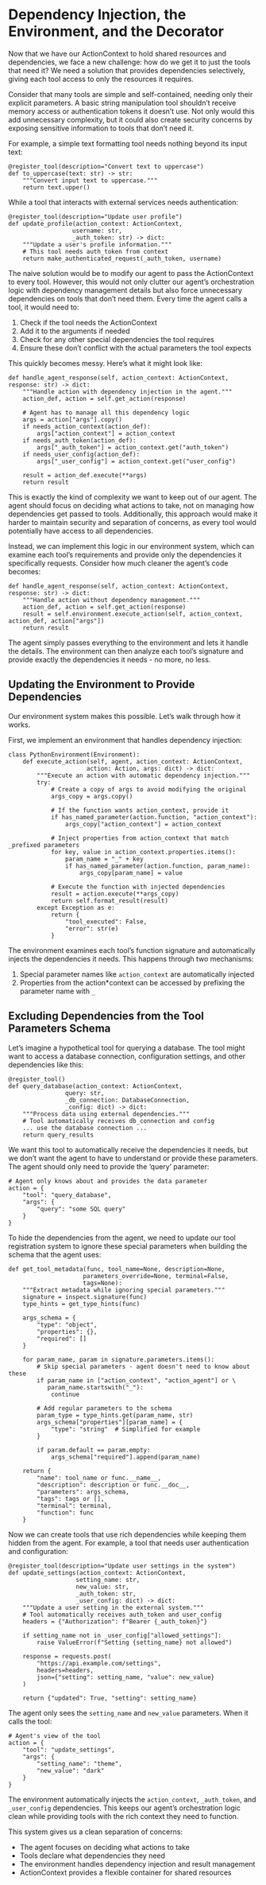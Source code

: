 # Dependency Injection, the Environment, and the Decorator

Now that we have our ActionContext to hold shared resources and dependencies, we face a new challenge: how do we get it to just the tools that need it? We need a solution that provides dependencies selectively, giving each tool access to only the resources it requires.

Consider that many tools are simple and self-contained, needing only their explicit parameters. A basic string manipulation tool shouldn’t receive memory access or authentication tokens it doesn’t use. Not only would this add unnecessary complexity, but it could also create security concerns by exposing sensitive information to tools that don’t need it.

For example, a simple text formatting tool needs nothing beyond its input text:

```
@register_tool(description="Convert text to uppercase")
def to_uppercase(text: str) -> str:
    """Convert input text to uppercase."""
    return text.upper()
```

While a tool that interacts with external services needs authentication:

```
@register_tool(description="Update user profile")
def update_profile(action_context: ActionContext,
                  username: str,
                  _auth_token: str) -> dict:
    """Update a user's profile information."""
    # This tool needs auth_token from context
    return make_authenticated_request(_auth_token, username)
```

The naive solution would be to modify our agent to pass the ActionContext to every tool. However, this would not only clutter our agent’s orchestration logic with dependency management details but also force unnecessary dependencies on tools that don’t need them. Every time the agent calls a tool, it would need to:

1. Check if the tool needs the ActionContext
2. Add it to the arguments if needed
3. Check for any other special dependencies the tool requires
4. Ensure these don’t conflict with the actual parameters the tool expects

This quickly becomes messy. Here’s what it might look like:

```
def handle_agent_response(self, action_context: ActionContext, response: str) -> dict:
    """Handle action with dependency injection in the agent."""
    action_def, action = self.get_action(response)

    # Agent has to manage all this dependency logic
    args = action["args"].copy()
    if needs_action_context(action_def):
        args["action_context"] = action_context
    if needs_auth_token(action_def):
        args["_auth_token"] = action_context.get("auth_token")
    if needs_user_config(action_def):
        args["_user_config"] = action_context.get("user_config")

    result = action_def.execute(**args)
    return result
```

This is exactly the kind of complexity we want to keep out of our agent. The agent should focus on deciding what actions to take, not on managing how dependencies get passed to tools. Additionally, this approach would make it harder to maintain security and separation of concerns, as every tool would potentially have access to all dependencies.

Instead, we can implement this logic in our environment system, which can examine each tool’s requirements and provide only the dependencies it specifically requests. Consider how much cleaner the agent’s code becomes:

```
def handle_agent_response(self, action_context: ActionContext, response: str) -> dict:
    """Handle action without dependency management."""
    action_def, action = self.get_action(response)
    result = self.environment.execute_action(self, action_context, action_def, action["args"])
    return result
```

The agent simply passes everything to the environment and lets it handle the details. The environment can then analyze each tool’s signature and provide exactly the dependencies it needs - no more, no less.

## Updating the Environment to Provide Dependencies

Our environment system makes this possible. Let’s walk through how it works.

First, we implement an environment that handles dependency injection:

```
class PythonEnvironment(Environment):
    def execute_action(self, agent, action_context: ActionContext,
                      action: Action, args: dict) -> dict:
        """Execute an action with automatic dependency injection."""
        try:
            # Create a copy of args to avoid modifying the original
            args_copy = args.copy()

            # If the function wants action_context, provide it
            if has_named_parameter(action.function, "action_context"):
                args_copy["action_context"] = action_context

            # Inject properties from action_context that match _prefixed parameters
            for key, value in action_context.properties.items():
                param_name = "_" + key
                if has_named_parameter(action.function, param_name):
                    args_copy[param_name] = value

            # Execute the function with injected dependencies
            result = action.execute(**args_copy)
            return self.format_result(result)
        except Exception as e:
            return {
                "tool_executed": False,
                "error": str(e)
            }
```

The environment examines each tool’s function signature and automatically injects the dependencies it needs. This happens through two mechanisms:

1. Special parameter names like `action_context` are automatically injected
2. Properties from the action\*context can be accessed by prefixing the parameter name with `_`

## Excluding Dependencies from the Tool Parameters Schema

Let’s imagine a hypothetical tool for querying a database. The tool might want to access a database connection, configuration settings, and other dependencies like this:

```
@register_tool()
def query_database(action_context: ActionContext,
                query: str,
                _db_connection: DatabaseConnection,
                _config: dict) -> dict:
    """Process data using external dependencies."""
    # Tool automatically receives db_connection and config
    ... use the database connection ...
    return query_results
```

We want this tool to automatically receive the dependencies it needs, but we don’t want the agent to have to understand or provide these parameters. The agent should only need to provide the ‘query’ parameter:

```
# Agent only knows about and provides the data parameter
action = {
    "tool": "query_database",
    "args": {
        "query": "some SQL query"
    }
}
```

To hide the dependencies from the agent, we need to update our tool registration system to ignore these special parameters when building the schema that the agent uses:

```
def get_tool_metadata(func, tool_name=None, description=None,
                     parameters_override=None, terminal=False,
                     tags=None):
    """Extract metadata while ignoring special parameters."""
    signature = inspect.signature(func)
    type_hints = get_type_hints(func)

    args_schema = {
        "type": "object",
        "properties": {},
        "required": []
    }

    for param_name, param in signature.parameters.items():
        # Skip special parameters - agent doesn't need to know about these
        if param_name in ["action_context", "action_agent"] or \
           param_name.startswith("_"):
            continue

        # Add regular parameters to the schema
        param_type = type_hints.get(param_name, str)
        args_schema["properties"][param_name] = {
            "type": "string"  # Simplified for example
        }

        if param.default == param.empty:
            args_schema["required"].append(param_name)

    return {
        "name": tool_name or func.__name__,
        "description": description or func.__doc__,
        "parameters": args_schema,
        "tags": tags or [],
        "terminal": terminal,
        "function": func
    }
```

Now we can create tools that use rich dependencies while keeping them hidden from the agent. For example, a tool that needs user authentication and configuration:

```
@register_tool(description="Update user settings in the system")
def update_settings(action_context: ActionContext,
                   setting_name: str,
                   new_value: str,
                   _auth_token: str,
                   _user_config: dict) -> dict:
    """Update a user setting in the external system."""
    # Tool automatically receives auth_token and user_config
    headers = {"Authorization": f"Bearer {_auth_token}"}

    if setting_name not in _user_config["allowed_settings"]:
        raise ValueError(f"Setting {setting_name} not allowed")

    response = requests.post(
        "https://api.example.com/settings",
        headers=headers,
        json={"setting": setting_name, "value": new_value}
    )

    return {"updated": True, "setting": setting_name}
```

The agent only sees the `setting_name` and `new_value` parameters. When it calls the tool:

```
# Agent's view of the tool
action = {
    "tool": "update_settings",
    "args": {
        "setting_name": "theme",
        "new_value": "dark"
    }
}
```

The environment automatically injects the `action_context`, `_auth_token`, and `_user_config` dependencies. This keeps our agent’s orchestration logic clean while providing tools with the rich context they need to function.

This system gives us a clean separation of concerns:

- The agent focuses on deciding what actions to take
- Tools declare what dependencies they need
- The environment handles dependency injection and result management
- ActionContext provides a flexible container for shared resources
